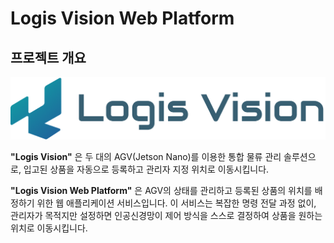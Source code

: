 # Logis Vision Web Platform

## 프로젝트 개요

![Logis_Vision_Logo](https://raw.githubusercontent.com/LogisVision/Logis_Platform/refs/heads/master/Basic%20Theme%403x.png)

**"Logis Vision"** 은 두 대의 AGV(Jetson Nano)를 이용한 통합 물류 관리 솔루션으로,
입고된 상품을 자동으로 등록하고 관리자 지정 위치로 이동시킵니다.

**"Logis Vision Web Platform"** 은 AGV의 상태를 관리하고 등록된 상품의 위치를 배정하기 위한 웹 애플리케이션 서비스입니다.
이 서비스는 복잡한 명령 전달 과정 없이, 관리자가 목적지만 설정하면 인공신경망이 제어 방식을 스스로 결정하여 상품을 원하는 위치로 이동시킵니다.
